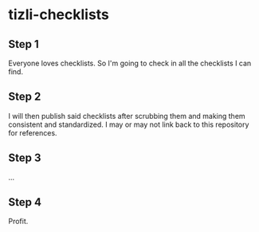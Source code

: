 tizli-checklists
================

## Step 1
Everyone loves checklists. So I'm going to check in all the checklists I can find.

## Step 2
I will then publish said checklists after scrubbing them and making them consistent and standardized. I may or may not link back to this repository for references.

## Step 3
...

## Step 4
Profit.
